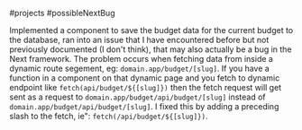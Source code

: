 #projects #possibleNextBug

Implemented a component to save the budget data for the current budget to the database, ran into an issue that I have encountered before but not previously documented (I don't think), that may also actually be a bug in the Next framework. The problem occurs when fetching data from inside a dynamic route segement, eg: `domain.app/budget/[slug]`. If you have a function in a component on that dynamic page and you fetch to dynamic endpoint like `fetch(api/budget/${[slug]})` then the fetch request will get sent as a request to `domain.app/budget/api/budget/[slug]` instead of `domain.app/budget/api/budget/[slug]`. I fixed this by adding a preceding slash to the fetch, ie": `fetch(/api/budget/${[slug]})`.